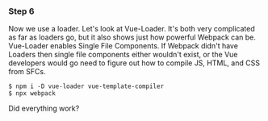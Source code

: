### Step 6

Now we use a loader. Let's look at Vue-Loader. It's both very complicated as far as loaders go, but it also shows just how powerful Webpack can be. Vue-Loader enables Single File Components. If Webpack didn't have Loaders then single file components either wouldn't exist, or the Vue developers would go need to figure out how to compile JS, HTML, and CSS from SFCs.

```
$ npm i -D vue-loader vue-template-compiler
$ npx webpack
```

Did everything work?

